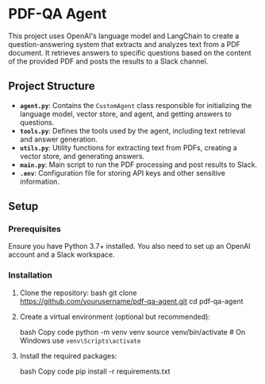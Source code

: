 # PDF-QA Agent

This project uses OpenAI's language model and LangChain to create a question-answering system that extracts and analyzes text from a PDF document. It retrieves answers to specific questions based on the content of the provided PDF and posts the results to a Slack channel.

## Project Structure

- **`agent.py`**: Contains the `CustomAgent` class responsible for initializing the language model, vector store, and agent, and getting answers to questions.
- **`tools.py`**: Defines the tools used by the agent, including text retrieval and answer generation.
- **`utils.py`**: Utility functions for extracting text from PDFs, creating a vector store, and generating answers.
- **`main.py`**: Main script to run the PDF processing and post results to Slack.
- **`.env`**: Configuration file for storing API keys and other sensitive information.

## Setup

### Prerequisites

Ensure you have Python 3.7+ installed. You also need to set up an OpenAI account and a Slack workspace.

### Installation

1. Clone the repository:
   bash
   git clone https://github.com/yourusername/pdf-qa-agent.git
   cd pdf-qa-agent

2. Create a virtual environment (optional but recommended):

    bash
    Copy code
    python -m venv venv
    source venv/bin/activate  # On Windows use `venv\Scripts\activate`

3. Install the required packages:

    bash
    Copy code
    pip install -r requirements.txt